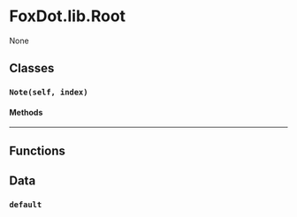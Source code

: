 # FoxDot.lib.Root

None

## Classes

### `Note(self, index)`

#### Methods

---

## Functions

## Data

### `default`



